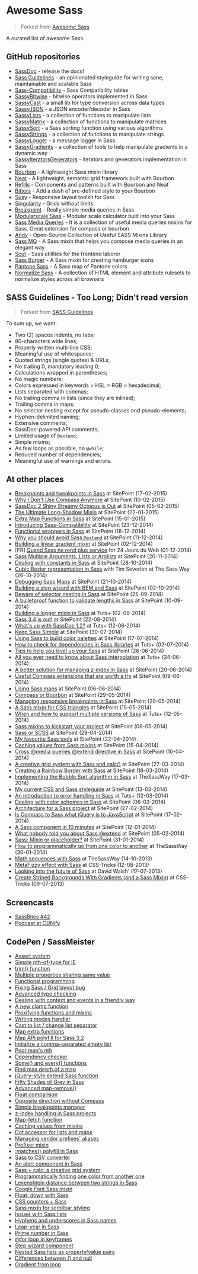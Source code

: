 # Awesome Sass

> Forked from [Awesome Sass](https://github.com/HugoGiraudel/awesome-sass)

A curated list of awesome Sass.

## GitHub repositories

- [SassDoc](https://github.com/SassDoc/sassdoc) - release the docs!
- [Sass Guidelines](http://sass-guidelin.es) - an opinionated styleguide for writing sane, maintainable and scalable Sass
- [Sass-Compatibility](https://github.com/sass-compatibility/sass-compatibility) - Sass Compatibility tables
- [SassyBitwise](https://github.com/HugoGiraudel/SassyBitwise) - bitwise operators implemented in Sass
- [SassyCast](https://github.com/HugoGiraudel/SassyCast) - a small lib for type conversion across data types
- [SassyJSON](https://github.com/HugoGiraudel/SassyJSON) - a JSON encoder/decoder in Sass
- [SassyLists](https://github.com/Team-Sass/SassyLists) - a collection of functions to manipulate lists
- [SassyMatrix](https://github.com/HugoGiraudel/SassyMatrix) - a collection of functions to manipulate matrices
- [SassySort](https://github.com/HugoGiraudel/SassySort) - a Sass sorting function using various algorithms
- [SassyStrings](https://github.com/Team-Sass/Sassy-Strings) - a collection of functions to manipulate strings
- [SassyLogger](https://github.com/HugoGiraudel/SassyLogger) - a message logger in Sass
- [SassyGradients](https://github.com/HugoGiraudel/SassyGradients) - a collection of tools to help manipulate gradients in a dynamic way
- [SassyIteratorsGenerators](https://github.com/HugoGiraudel/SassyIteratorsGenerators) - iterators and generators implementation in Sass
- [Bourbon](https://github.com/thoughtbot/bourbon) - A lightweight Sass mixin library
- [Neat](https://github.com/thoughtbot/neat) - A lightweight, semantic grid framework built with Bourbon
- [Refills](https://github.com/thoughtbot/refills) - Components and patterns built with Bourbon and Neat
- [Bitters](https://github.com/thoughtbot/bitters) - Add a dash of pre-defined style to your Bourbon
- [Susy](https://github.com/ericam/susy) - Responsive layout toolkit for Sass
- [Singularity](https://github.com/at-import/Singularity) - Grids without limits
- [Breakpoint](https://github.com/at-import/breakpoint) - Really simple media queries in Sass
- [Modularscale Sass](https://github.com/modularscale/modularscale-sass) - Modular scale calculator built into your Sass
- [Sass Media Queries](https://github.com/paranoida/sass-mediaqueries) - It is a collection of useful media queries mixins for Sass. Great extension for compass or bourbon
- [Andy](https://github.com/gillesbertaux/andy) - Open-Source Collection of Useful SASS Mixins Library
- [Sass MQ](https://github.com/sass-mq/sass-mq) - A Sass mixin that helps you compose media queries in an elegant way
- [Scut](https://github.com/davidtheclark/scut) - Sass utilities for the frontend laborer
- [Sass Burger](https://github.com/jorenvanhee/sass-burger) - A Sass mixin for creating hamburger icons
- [Pantone Sass](https://github.com/damonbauer/Pantone-Sass) - A Sass map of Pantone colors
- [Normalize Sass](https://github.com/JohnAlbin/normalize-scss) - A collection of HTML element and attribute rulesets to normalize styles across all browsers

## SASS Guidelines - Too Long; Didn't read version
> Forked from [SASS Guidelines](http://sass-guidelin.es/)

To sum up, we want:

- Two (2) spaces indents, no tabs;
- 80-characters wide lines;
- Properly written multi-line CSS;
- Meaningful use of whitespaces;
- Quoted strings (single quotes) & URLs;
- No trailing 0, mandatory leading 0;
- Calculations wrapped in parentheses;
- No magic numbers;
- Colors expressed in keywords > HSL > RGB > hexadecimal;
- Lists separated with commas;
- No trailing comma in lists (since they are inlined);
- Trailing comma in maps;
- No selector nesting except for pseudo-classes and pseudo-elements;
- Hyphen-delimited naming;
- Extensive comments;
- SassDoc-powered API comments;
- Limited usage of `@extend`;
- Simple mixins;
- As few loops as possible, no `@while`;
- Reduced number of dependencies;
- Meaningful use of warnings and errors.

## At other places

- [Breakpoints and tweakpoints in Sass](http://www.sitepoint.com/breakpoints-tweakpoints-sass/) at SitePoint (17-02-2015)
- [Why I Don't Use Compass Anymore](http://www.sitepoint.com/dont-use-compass-anymore/) at SitePoint (10-02-2015)
- [SassDoc 2 Shiny Streamy Octopus is Out](http://www.sitepoint.com/sassdoc-2-shiny-streamy-octopus/) at SitePoint (05-02-2015)
- [The Ultimate Long-Shadow Mixin](http://www.sitepoint.com/ultimate-long-shadow-sass-mixin/) at SitePoint (22-01-2015)
- [Extra Map Functions in Sass](http://www.sitepoint.com/extra-map-functions-sass/) at SitePoint (15-01-2015)
- [Introducing Sass-Compatibility](http://www.sitepoint.com/introducing-sass-compatibility/) at SitePoint (23-12-2014)
- [Functional wrappers in Sass](http://www.sitepoint.com/functional-wrappers-sass/) at SitePoint (18-12-2014)
- [Why you should avoid Sass `@extend`](http://www.sitepoint.com/avoid-sass-extend/) at SitePoint (11-12-2014)
- [Building a linear gradient mixin](http://www.sitepoint.com/building-linear-gradient-mixin-sass/) at SitePoint (02-12-2014)
- [FR] [Quand Sass ne rend plus service](http://www.24joursdeweb.fr/2014/quand-sass-ne-rend-plus-service/) for 24 Jours du Web (01-12-2014)
- [Sass Multiple Arguments, Lists or Arglists](http://www.sitepoint.com/sass-multiple-arguments-lists-or-arglist/) at SitePoint (20-11-2014)
- [Dealing with constants in Sass](http://www.sitepoint.com/dealing-constants-sass/) at SitePoint (28-10-2014)
- [Cubic Bezier representation in Sass](http://thesassway.com/advanced/cubic-bezier-representation-in-sass) with Tim Severien at The Sass Way (26-10-2014)
- [Debugging Sass Maps](http://www.sitepoint.com/debugging-sass-maps/) at SitePoint (21-10-2014)
- [Building a step wizard with BEM and Sass](http://www.sitepoint.com/building-step-wizard-bem-sass/) at SitePoint (02-10-2014)
- [Beware of selector nesting in Sass](http://www.sitepoint.com/beware-selector-nesting-sass/) at SitePoint (25-09-2014)
- [A bulletproof function to validate lengths in Sass](http://www.sitepoint.com/bulletproof-function-validate-length-values-sass/) at SitePoint (10-09-2014)
- [Building a logger mixin in Sass](https://webdesign.tutsplus.com/tutorials/building-a-logger-mixin-in-sass--cms-22070) at Tuts+ (02-09-2014)
- [Sass 3.4 is out!](http://www.sitepoint.com/sass-3-4-is-out/) at SitePoint (22-08-2014)
- [What's up with SassDoc 1.2?](http://webdesign.tutsplus.com/articles/new-features-and-a-new-look-for-sassdoc--cms-21914) at Tuts+ (12-08-2014)
- [Keep Sass Simple](http://www.sitepoint.com/keep-sass-simple/) at SitePoint (30-07-2014)
- [Using Sass to build color palettes](http://www.sitepoint.com/using-sass-build-color-palettes/) at SitePoint (17-07-2014)
- [How to check for dependencies in Sass libraries](http://webdesign.tutsplus.com/tutorials/how-to-check-for-dependencies-in-sass-libraries--cms-21558?_ga=1.200178030.119067414.1397820966) at Tuts+ (02-07-2014)
- [Tips to help you level up your Sass](http://www.sitepoint.com/tips-help-level-up-sass/) at SitePoint (26-06-2014)
- [All you ever need to know about Sass interpolation](http://webdesign.tutsplus.com/tutorials/all-you-ever-need-to-know-about-sass-interpolation--cms-21375) at Tuts+ (24-06-2014)
- [A better solution for managing z-index in Sass](http://www.sitepoint.com/better-solution-managing-z-index-sass/) at SitePoint (20-06-2014)
- [Useful Compass extensions that are worth a try](http://www.sitepoint.com/compass-extensions-worth-a-try/) at SitePoint (09-06-2014)
- [Using Sass maps](http://www.sitepoint.com/using-sass-maps/) at SitePoint (06-06-2014)
- [Compass or Bourbon](http://www.sitepoint.com/compass-or-bourbon-sass-frameworks/#comments) at SitePoint (29-05-2014)
- [Managing responsive breakpoints in Sass](http://www.sitepoint.com/managing-responsive-breakpoints-sass/) at SitePoint (20-05-2014)
- [A Sass mixin for CSS triangles](http://www.sitepoint.com/sass-mixin-css-triangles/) at SitePoint (15-05-2014)
- [When and how to support multiple versions of Sass](http://webdesign.tutsplus.com/articles/when-and-how-to-support-multiple-versions-of-sass--cms-20935) at Tuts+ (12-05-2014)
- [Sass mixins to kickstart your project](http://www.sitepoint.com/sass-mixins-kickstart-project/) at SitePoint (08-05-2014)
- [Sass or SCSS](http://www.sitepoint.com/whats-difference-sass-scss/) at SitePoint (29-04-2014)
- [My favourite Sass tools](http://www.sitepoint.com/my-favorite-sass-tools/) at SitePoint (22-04-2014)
- [Caching values from Sass mixins](http://www.sitepoint.com/caching-values-sass-mixins/) at SitePoint (15-04-2014)
- [Cross @media queries @extend directive in Sass](http://www.sitepoint.com/cross-media-query-extend-sass/) at SitePoint (10-04-2014)
- [A creative grid system with Sass and calc()](http://www.sitepoint.com/creative-grid-system-sass-calc/) at SitePoint (27-03-2014)
- [Creating a Rainbow Border with Sass](http://www.sitepoint.com/rainbow-border-with-sass/) at SitePoint (18-03-2014)
- [Implementing the Bubble Sort algorithm in Sass](thesassway.com/advanced/implementing-bubble-sort-with-sass) at TheSassWay (17-03-2014)
- [My current CSS and Sass styleguide](http://www.sitepoint.com/css-sass-styleguide/) at SitePoint (13-03-2014)
- [An introduction to error handling in Sass](http://webdesign.tutsplus.com/tutorials/an-introduction-to-error-handling-in-sass--cms-19996) at Tuts+ (12-03-2014)
- [Dealing with color schemes in Sass](http://www.sitepoint.com/dealing-color-schemes-sass/) at SitePoint (06-03-2014)
- [Architecture for a Sass project](http://www.sitepoint.com/architecture-sass-project/) at SitePoint (27-02-2014)
- [Is Compass to Sass what jQuery is to JavaScript](http://www.sitepoint.com/compass-sass-jquery-javascript/) at SitePoint (17-02-2014)
- [A Sass component in 10 minutes](http://www.sitepoint.com/sass-component-10-minutes/) at SitePoint (12-01-2014)
- [What nobody told you about Sass @extend](http://www.sitepoint.com/sass-extend-nobody-told-you/) at SitePoint (05-02-2014)
- [Sass: Mixin or placeholder?](http://www.sitepoint.com/sass-mixin-placeholder/) at SitePoint (31-01-2014)
- [How to programmatically go from one color to another](http://thesassway.com/advanced/how-to-programtically-go-from-one-color-to-another-in-sass) at TheSassWay (30-01-2014)
- [Math sequences with Sass](http://thesassway.com/advanced/math-sequences-with-sass) at TheSassWay (14-10-2013)
- [MetaFizzy effect with Sass](http://css-tricks.com/metafizzy-effect-with-sass/) at CSS-Tricks (12-08-2013)
- [Looking into the future of Sass](http://davidwalsh.name/future-sass) at David Walsh' (17-07-2013)
- [Create Striped Backgrounds With Gradients (and a Sass Mixin)](http://css-tricks.com/striped-background-gradients/) at CSS-Tricks (09-07-2013)

## Screencasts

- [SassBites #42](https://www.youtube.com/watch?v=H6Y9r49InXo&feature=youtu.be)
- [Podcast at CDNify](https://cdnify.com/blog/sassdoc-document-sass-files-functions-mixins/)

## CodePen / SassMeister

- [Assert system](https://sassmeister.com/gist/8b3d421c1e369ca5c88b)
- [Simple nth-of-type for IE](https://sassmeister.com/gist/5a9558e4f2c9d82a70df)
- [trim() function](https://sassmeister.com/gist/9eaa43a4a5de27647ca8)
- [Multiple properties sharing same value](https://sassmeister.com/gist/d342346d864467964b27)
- [Functional programming](https://sassmeister.com/gist/c36be3440dc2b5ae9ba2)
- [Fixing Sass / Grid layout bug](https://sassmeister.com/gist/309a459ee3a625b2ab32)
- [Advanced type checking](https://sassmeister.com/gist/2933ef053ae0bf70ad8b)
- [Dealing with context and events in a friendly way](https://sassmeister.com/gist/2f733e56552243ac9881)
- [A new clamp function](https://sassmeister.com/gist/8d24cb970d1b5f90841a)
- [Proxifying functions and mixins](https://sassmeister.com/gist/dda526ebe495b37714f2)
- [Writing modes handler](http://sassmeister.com/gist/55ed62df060dfb39b614)
- [Cast to list / change list separator](http://sassmeister.com/gist/59eebf613a953839e282)
- [Map extra functions](http://sassmeister.com/gist/f1fa4869678a4f16979c)
- [Map API polyfill for Sass 3.2](http://sassmeister.com/gist//95d78632dc2e02b905ba)
- [Initialize a comma-separated empty list](http://sassmeister.com/gist/a9e554b0e1a72a84fec7)
- [Poor man's nth](http://sassmeister.com/gist/4326faf54855d9e42ff2)
- [Dependency checker](http://sassmeister.com/gist/b7946f09300c1cd9abf0)
- [Some() and every() functions](http://sassmeister.com/gist/b94b72435717a759d37f)
- [Find max depth of a map](http://sassmeister.com/gist/3f1a07fd2703af2e4fef)
- [jQuery-style extend Sass function](http://sassmeister.com/gist/7525f0546479acd1d6e1)
- [Fifty Shades of Grey in Sass](http://sassmeister.com/gist/a7c097629b60c41fb259)
- [Advanced map-remove()](http://sassmeister.com/gist/11495287)
- [Float comparison](http://sassmeister.com/gist/11286934)
- [Opposite direction without Compass](http://sassmeister.com/gist/11035501)
- [Simple breakpoints manager](http://sassmeister.com/gist/11039956)
- [z-index handling in Sass projects](http://sassmeister.com/gist/11172138)
- [Map-fetch function](http://sassmeister.com/gist/9933331)
- [Caching values from mixins](http://sassmeister.com/gist/10625439)
- [Dot accessor for lists and maps](http://sassmeister.com/gist/9931274)
- [Managing vendor prefixes' aliases](http://sassmeister.com/gist/9685761)
- [Prefixer mixin](http://sassmeister.com/gist/9431719)
- [:matches() polyfill in Sass](http://sassmeister.com/gist/9481816)
- [Sass to CSV converter](http://sassmeister.com/gist/9327085)
- [An alert component in Sass](http://codepen.io/HugoGiraudel/pen/Dzloe)
- [Sass + calc: a creative grid system](http://codepen.io/HugoGiraudel/pen/hEaFt)
- [Programmatically finding one color from another one](http://codepen.io/HugoGiraudel/pen/gHEkA)
- [Levenshtein distance between two strings in Sass](http://sassmeister.com/gist/8334461)
- [Google Font Sass mixin](http://codepen.io/HugoGiraudel/pen/aEzLf)
- [Float: down with Sass](http://codepen.io/HugoGiraudel/pen/AxmBK)
- [CSS counters + Sass](http://codepen.io/HugoGiraudel/pen/mnavc)
- [Sass mixin for scrollbar styling](http://codepen.io/HugoGiraudel/pen/KFDuB)
- [Issues with Sass lists](http://codepen.io/HugoGiraudel/pen/kDvua)
- [Hyphens and underscores in Sass names](http://codepen.io/HugoGiraudel/pen/pJKek)
- [Leap-year in Sass](http://codepen.io/HugoGiraudel/pen/qrjmd)
- [Prime number in Sass](http://codepen.io/HugoGiraudel/pen/wiFHk)
- [@for loop in keyframes](http://codepen.io/HugoGiraudel/pen/Jyimb)
- [Step wizard component](http://codepen.io/HugoGiraudel/pen/scluw)
- [Nested Sass lists as property/value pairs](http://codepen.io/HugoGiraudel/pen/yGFri)
- [Differences between () and null](http://codepen.io/HugoGiraudel/pen/gaBhe)
- [Gradient from loop](http://codepen.io/HugoGiraudel/pen/poJxy)
